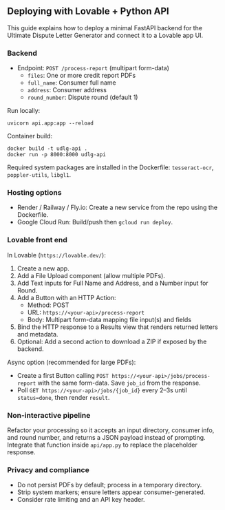 ## Deploying with Lovable + Python API

This guide explains how to deploy a minimal FastAPI backend for the Ultimate Dispute Letter Generator and connect it to a Lovable app UI.

### Backend

- Endpoint: `POST /process-report` (multipart form-data)
  - `files`: One or more credit report PDFs
  - `full_name`: Consumer full name
  - `address`: Consumer address
  - `round_number`: Dispute round (default 1)

Run locally:

```
uvicorn api.app:app --reload
```

Container build:

```
docker build -t udlg-api .
docker run -p 8000:8000 udlg-api
```

Required system packages are installed in the Dockerfile: `tesseract-ocr`, `poppler-utils`, `libgl1`.

### Hosting options

- Render / Railway / Fly.io: Create a new service from the repo using the Dockerfile.
- Google Cloud Run: Build/push then `gcloud run deploy`.

### Lovable front end

In Lovable (`https://lovable.dev/`):

1. Create a new app.
2. Add a File Upload component (allow multiple PDFs).
3. Add Text inputs for Full Name and Address, and a Number input for Round.
4. Add a Button with an HTTP Action:
   - Method: POST
   - URL: `https://<your-api>/process-report`
   - Body: Multipart form-data mapping file input(s) and fields
5. Bind the HTTP response to a Results view that renders returned letters and metadata.
6. Optional: Add a second action to download a ZIP if exposed by the backend.

Async option (recommended for large PDFs):

- Create a first Button calling `POST https://<your-api>/jobs/process-report` with the same form-data. Save `job_id` from the response.
- Poll `GET https://<your-api>/jobs/{job_id}` every 2–3s until `status=done`, then render `result`.

### Non-interactive pipeline

Refactor your processing so it accepts an input directory, consumer info, and round number, and returns a JSON payload instead of prompting. Integrate that function inside `api/app.py` to replace the placeholder response.

### Privacy and compliance

- Do not persist PDFs by default; process in a temporary directory.
- Strip system markers; ensure letters appear consumer-generated.
- Consider rate limiting and an API key header.


